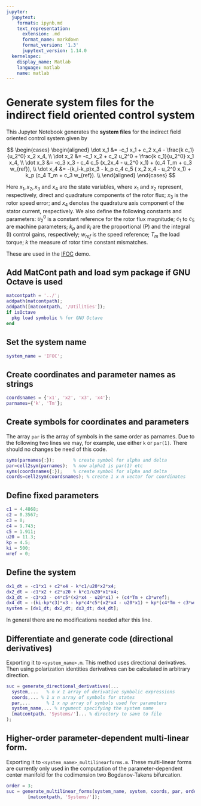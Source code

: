 ```yaml
---
jupyter:
  jupytext:
    formats: ipynb,md
    text_representation:
      extension: .md
      format_name: markdown
      format_version: '1.3'
      jupytext_version: 1.14.0
  kernelspec:
    display_name: Matlab
    language: matlab
    name: matlab
---
```


# Generate system files for the indirect field oriented control system

This Jupyter Notebook generates the __system files__ for the indirect field oriented control system given by

$$
\begin{cases}
\begin{aligned}
\dot x_1 &= -c_1 x_1 + c_2 x_4 - \frac{k c_1}{u_2^0} x_2 x_4, \\
\dot x_2 &= -c_1 x_2 + c_2 u_2^0 + \frac{k c_1}{u_2^0} x_1 x_4, \\
\dot x_3 &= -c_3 x_3 - c_4 c_5 (x_2x_4 - u_2^0 x_1) + (c_4 T_m + c_3 w_{ref}), \\
\dot x_4 &= -(k_i-k_p)x_3 - k_p c_4 c_5 ( x_2 x_4 - u_2^0 x_1) + k_p (c_4 T_m + c_3 w_{ref}). \\
\end{aligned}
\end{cases}
$$

Here $x_1 , x_2 , x_3$ and $x_4$ are the state variables, where $x_1$ and $x_2$
represent, respectively, direct and quadrature components of the rotor ﬂux;
$x_3$ is the rotor speed error; and $x_4$ denotes the quadrature axis component
of the stator current, respectively.  We also deﬁne the following constants and
parameters: $u_2^0$ is a constant reference for the rotor flux magnitude; $c_1$
to $c_5$ are machine parameters; $k_p$ and $k_i$ are the proportional (P) and
the integral (I) control gains, respectively; $w_{ref}$ is the speed reference;
$T_m$ the load torque; $k$ the measure of rotor time constant mismatches.


These are used in the [IFOC](IFOC.ipynb) demo.


## Add MatCont path and load sym package if GNU Octave is used

```matlab
matcontpath = '../';
addpath(matcontpath);
addpath([matcontpath, '/Utilities']);
if isOctave
  pkg load symbolic % for GNU Octave
end
```

## Set the system name

```matlab
system_name = 'IFOC';
```

## Create coordinates and parameter names as strings 

```matlab
coordsnames = {'x1', 'x2', 'x3', 'x4'};
parnames={'k', 'Tm'};
```

## Create symbols for coordinates and parameters
The array `par` is the array of symbols in the same order as parnames.
Due to the following two lines we may, for example, use either `k` or
`par(1)`. There should no changes be need of this code.

```matlab
syms(parnames{:});       % create symbol for alpha and delta
par=cell2sym(parnames);  % now alpha1 is par(1) etc
syms(coordsnames{:});    % create symbol for alpha and delta
coords=cell2sym(coordsnames); % create 1 x n vector for coordinates
```

## Define fixed parameters

```matlab
c1 = 4.4868;
c2 = 0.3567;
c3 = 0;
c4 = 9.743;
c5 = 1.911;
u20 = 11.3;
kp = 4.5;
ki = 500;
wref = 0;
```

## Define the system

```matlab
dx1_dt = -c1*x1 + c2*x4 - k*c1/u20*x2*x4;
dx2_dt = -c1*x2 + c2*u20 + k*c1/u20*x1*x4;
dx3_dt = -c3*x3 - c4*c5*(x2*x4 - u20*x1) + (c4*Tm + c3*wref);
dx4_dt = -(ki-kp*c3)*x3 - kp*c4*c5*(x2*x4 - u20*x1) + kp*(c4*Tm + c3*wref);
system = [dx1_dt; dx2_dt; dx3_dt; dx4_dt];
```

In general there are no modifications needed after this line.

## Differentiate and generate code (directional derivatives)

Exporting it to `<system_name>.m`. This method uses directional derivatives.
Then using polarization identities derivatives can be calculated in arbitrary
direction.

```matlab
suc = generate_directional_derivatives(...
  system,...   % n x 1 array of derivative symbolic expressions
  coords,... % 1 x n array of symbols for states
  par,...      % 1 x np array of symbols used for parameters
  system_name,... % argument specifying the system name
  [matcontpath, 'Systems/']... % directory to save to file
);
```

## Higher-order parameter-dependent multi-linear form.

Exporting it to `<system_name>_multilinearforms.m`. These multi-linear forms are
currently only used in the computation of the parameter-dependent center
manifold for the codimension two Bogdanov-Takens bifurcation.

```matlab
order = 3;
suc = generate_multilinear_forms(system_name, system, coords, par, order, ...
        [matcontpath, 'Systems/']);
```

